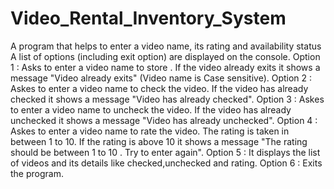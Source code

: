 # Video_Rental_Inventory_System
A program that helps to enter a  video name, its rating and availability status
A list of options (including exit option) are displayed on the console.
Option 1 : Asks to enter a video name to store . If the video already exits it shows a message "Video already exits" (Video name is Case sensitive).
Option 2 : Askes to enter a video name to check the video. If the video has already checked it shows a message "Video has already checked".
Option 3 : Askes to enter a video name to uncheck the video. If the video has already unchecked it shows a message "Video has already unchecked".
Option 4 : Askes to enter a video name to rate the video. The rating is taken in between 1 to 10. If the rating is above 10 it shows a message "The rating should be between 1 to 10 . Try to enter again".
Option 5 : It displays the list of videos and its details like checked,unchecked and rating.
Option 6 : Exits the program.
